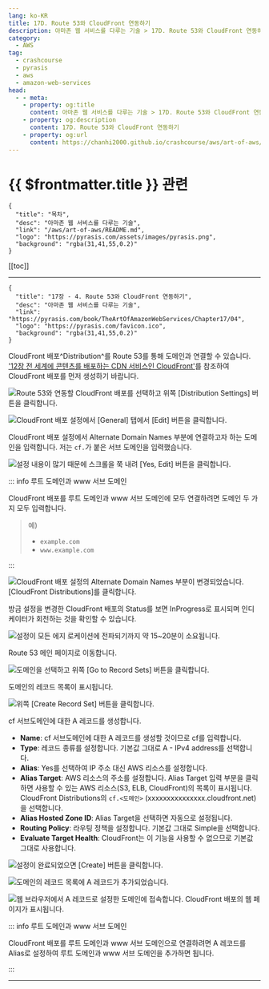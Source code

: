 ```yaml
---
lang: ko-KR
title: 17D. Route 53와 CloudFront 연동하기
description: 아마존 웹 서비스를 다루는 기술 > 17D. Route 53와 CloudFront 연동하기
category:
  - AWS
tag: 
  - crashcourse
  - pyrasis
  - aws 
  - amazon-web-services
head:
  - - meta:
    - property: og:title
      content: 아마존 웹 서비스를 다루는 기술 > 17D. Route 53와 CloudFront 연동하기
    - property: og:description
      content: 17D. Route 53와 CloudFront 연동하기
    - property: og:url
      content: https://chanhi2000.github.io/crashcourse/aws/art-of-aws/17D.html
---
```


# {{ $frontmatter.title }} 관련

```component VPCard
{
  "title": "목차",
  "desc": "아마존 웹 서비스를 다루는 기술",
  "link": "/aws/art-of-aws/README.md",
  "logo": "https://pyrasis.com/assets/images/pyrasis.png",
  "background": "rgba(31,41,55,0.2)"
}
```

[[toc]]

---

```component VPCard
{
  "title": "17장 - 4. Route 53와 CloudFront 연동하기",
  "desc": "아마존 웹 서비스를 다루는 기술",
  "link": "https://pyrasis.com/book/TheArtOfAmazonWebServices/Chapter17/04",
  "logo": "https://pyrasis.com/favicon.ico",
  "background": "rgba(31,41,55,0.2)"
}
```

CloudFront 배포^Distribution^를 Route 53를 통해 도메인과 연결할 수 있습니다. ['12장 전 세계에 콘텐츠를 배포하는 CDN 서비스인 CloudFront'](12.md)를 참조하여 CloudFront 배포를 먼저 생성하기 바랍니다.

![Route 53와 연동할 CloudFront 배포를 선택하고 위쪽 <FontIcon icon="iconfont icon-select"/>`[Distribution Settings]` 버튼을 클릭합니다.](https://pyrasis.com/assets/images/TheArtOfAmazonWebServicesChapter17/33_.png)

![CloudFront 배포 설정에서 <FontIcon icon="iconfont icon-select"/>`[General]` 탭에서 <FontIcon icon="iconfont icon-select"/>`[Edit]` 버튼을 클릭합니다.](https://pyrasis.com/assets/images/TheArtOfAmazonWebServicesChapter17/34_.png)

CloudFront 배포 설정에서 Alternate Domain Names 부분에 연결하고자 하는 도메인을 입력합니다. 저는 `cf.`가 붙은 서브 도메인을 입력했습니다. 

![설정 내용이 많기 때문에 스크롤을 쭉 내려 <FontIcon icon="iconfont icon-select"/>`[Yes, Edit]` 버튼을 클릭합니다.](https://pyrasis.com/assets/images/TheArtOfAmazonWebServicesChapter17/35_.png)

::: info 루트 도메인과 www 서브 도메인

CloudFront 배포를 루트 도메인과 www 서브 도메인에 모두 연결하려면 도메인 두 가지 모두 입력합니다.

> 예)
> 
> - `example.com`
> - `www.example.com`

:::

![CloudFront 배포 설정의 Alternate Domain Names 부분이 변경되었습니다. <FontIcon icon="iconfont icon-select"/>`[CloudFront Distributions]`를 클릭합니다.](https://pyrasis.com/assets/images/TheArtOfAmazonWebServicesChapter17/36_.png)

방금 설정을 변경한 CloudFront 배포의 Status를 보면 InProgress로 표시되며 인디케이터가 회전하는 것을 확인할 수 있습니다.

![설정이 모든 에지 로케이션에 전파되기까지 약 15~20분이 소요됩니다.](https://pyrasis.com/assets/images/TheArtOfAmazonWebServicesChapter17/37_.png)

Route 53 메인 페이지로 이동합니다.

![도메인을 선택하고 위쪽 <FontIcon icon="iconfont icon-select"/>`[Go to Record Sets]` 버튼을 클릭합니다.](https://pyrasis.com/assets/images/TheArtOfAmazonWebServicesChapter17/38_.png)

도메인의 레코드 목록이 표시됩니다.

![위쪽 <FontIcon icon="iconfont icon-select"/>`[Create Record Set]` 버튼을 클릭합니다.](https://pyrasis.com/assets/images/TheArtOfAmazonWebServicesChapter17/39_.png)

cf 서브도메인에 대한 A 레코드를 생성합니다.

- **Name**: cf 서브도메인에 대한 A 레코드를 생성할 것이므로 cf를 입력합니다.
- **Type**: 레코드 종류를 설정합니다. 기본값 그대로 A - IPv4 address를 선택합니다.
- **Alias**: Yes를 선택하여 IP 주소 대신 AWS 리소스를 설정합니다.
- **Alias Target**: AWS 리소스의 주소를 설정합니다. Alias Target 입력 부분을 클릭하면 사용할 수 있는 AWS 리소스(S3, ELB, CloudFront)의 목록이 표시됩니다. CloudFront Distributions의 `cf.<도메인>` (xxxxxxxxxxxxxxx.cloudfront.net)을 선택합니다.
- **Alias Hosted Zone ID**: Alias Target을 선택하면 자동으로 설정됩니다.
- **Routing Policy**: 라우팅 정책을 설정합니다. 기본값 그대로 Simple을 선택합니다.
- **Evaluate Target Health**: CloudFront는 이 기능을 사용할 수 없으므로 기본값 그대로 사용합니다.

![설정이 완료되었으면 <FontIcon icon="iconfont icon-select"/>`[Create]` 버튼을 클릭합니다.](https://pyrasis.com/assets/images/TheArtOfAmazonWebServicesChapter17/40_.png)

![도메인의 레코드 목록에 A 레코드가 추가되었습니다.](https://pyrasis.com/assets/images/TheArtOfAmazonWebServicesChapter17/41_.png)

![웹 브라우저에서 A 레코드로 설정한 도메인에 접속합니다. CloudFront 배포의 웹 페이지가 표시됩니다.](https://pyrasis.com/assets/images/TheArtOfAmazonWebServicesChapter17/42_.png)

::: info 루트 도메인과 www 서브 도메인

CloudFront 배포를 루트 도메인과 www 서브 도메인으로 연결하려면 A 레코드를 Alias로 설정하여 루트 도메인과 www 서브 도메인을 추가하면 됩니다.

:::

---

<TagLinks />